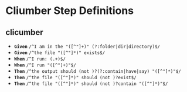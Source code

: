 # Cliumber Step Definitions

## clicumber

- __`Given`__ `/^I am in the "([^"]+)" (?:folder|dir|directory)$/`
- __`Given`__ `/^the file "([^"]*)" exists$/`
- __`When`__ `/^I run: (.+)$/`
- __`When`__ `/^I run "([^"]+)"$/`
- __`Then`__ `/^the output should (not )?(?:contain|have|say) "([^"]*)"$/`
- __`Then`__ `/^the file "([^"]*)" should (not )?exist$/`
- __`Then`__ `/^the file "([^"]*)" should (not )?contain "([^"]*)"$/`